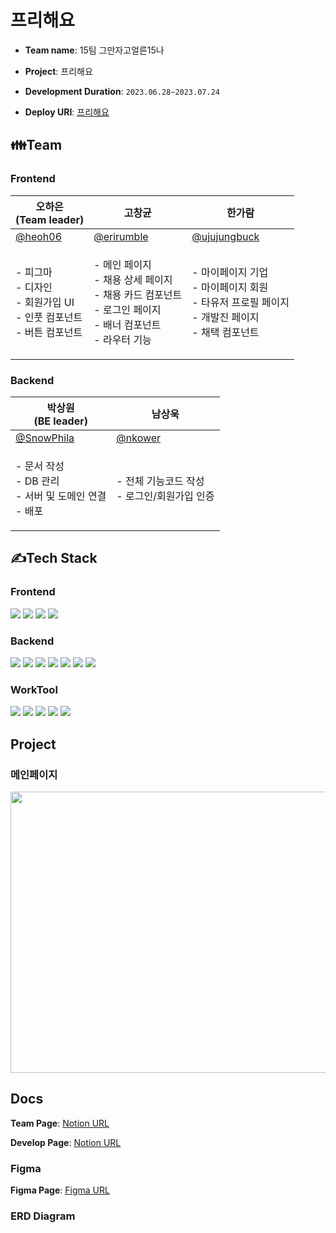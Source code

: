 # 프리해요

- **Team name**: 15팀 그만자고얼른15나

- **Project**: 프리해요

- **Development Duration**: `2023.06.28~2023.07.24`

- **Deploy URI**: [프리해요](https://www.free15.kro.kr/)

## 👪Team

### Frontend

| 오하은<br>(Team leader)                                                                                                                            | 고창균                                                                                                                                      | 한가람                                                                                                                                       |
| -------------------------------------------------------------------------------------------------------------------------------------------------- | ------------------------------------------------------------------------------------------------------------------------------------------- | -------------------------------------------------------------------------------------------------------------------------------------------- |
| [@heoh06](https://github.com/heoh06)                                                                                                               | [@erirumble](https://github.com/erirumble)                                                                                                  | [@ujujungbuck](https://github.com/ujujungbuck)                                                                                               |
| <p align="left">- 피그마<br/>- 디자인<br/>- 회원가입 UI<br/>- 인풋 컴포넌트<br/>- 버튼 컴포넌트</p> | <p align="left">- 메인 페이지<br/>- 채용 상세 페이지<br/>- 채용 카드 컴포넌트<br/>- 로그인 페이지<br/>- 배너 컴포넌트<br/>- 라우터 기능</p> | <p align="left">- 마이페이지 기업<br/>- 마이페이지 회원<br/>- 타유저 프로필 페이지<br/>- 개발진 페이지<br/>- 채택 컴포넌트</p> |

### Backend

| 박상원<br>(BE leader)                                                                                                                    | 남상욱                                                                                                                                  |
| ---------------------------------------------------------------------------------------------------------------------------------------- | --------------------------------------------------------------------------------------------------------------------------------------- |
| [@SnowPhila](https://github.com/SnowPhila)                                                                                               | [@nkower](https://github.com/nkower)                                                                                                    |
| <p align="left">- 문서 작성<br/>- DB 관리<br/>- 서버 및 도메인 연결<br/>- 배포</p> | <p align="left">- 전체 기능코드 작성<br/>- 로그인/회원가입 인증</p> |

## ✍Tech Stack

### Frontend

<img src="https://img.shields.io/badge/Javascript-F7DF1E?style=for-the-badge&logo=javascript&logoColor=white"> <img src="https://img.shields.io/badge/React-61DAFB?style=for-the-badge&logo=React&logoColor=white"> <img src="https://img.shields.io/badge/styledcomponents-DB7093?style=for-the-badge&logo=styledcomponents&logoColor=white"> <img src="https://img.shields.io/badge/axios-5A29E4?style=for-the-badge&logo=axios&logoColor=white">

### Backend

<img src="https://img.shields.io/badge/Spring Boot-6DB33F?style=for-the-badge&logo=springboot&logoColor=white"> <img src="https://img.shields.io/badge/Spring Security-6DB33F?style=for-the-badge&logo=springsecurity&logoColor=white"> <img src="https://img.shields.io/badge/java-%23ED8B00.svg?style=for-the-badge&logo=java&logoColor=white"> <img src="https://img.shields.io/badge/Gradle-02303A.svg?style=for-the-badge&logo=gradle&logoColor=white"> <img src="https://img.shields.io/badge/MySQL-4479A1.svg?style=for-the-badge&logo=mysql&logoColor=white">  <img src="https://img.shields.io/badge/JWT-B10000?style=for-the-badge&logo=jwt&logoColor=white"> <img src="https://img.shields.io/badge/Amazon EC2-FF9900?style=for-the-badge&logo=amazonec2&logoColor=white">

### WorkTool

<img src="https://img.shields.io/badge/Git-F05032?style=for-the-badge&logo=git&logoColor=white"> <img src="https://img.shields.io/badge/GitHub-181717?style=for-the-badge&logo=github&logoColor=white"> <img src="https://img.shields.io/badge/Notion-000000?style=for-the-badge&logo=notion&logoColor=white"> <img src="https://img.shields.io/badge/Discord-5865F2?style=for-the-badge&logo=discord&logoColor=white"> <img src="https://img.shields.io/badge/Zoom-2D8CFF?style=for-the-badge&logo=zoom&logoColor=white">

## Project

### 메인페이지

<img src="img/회원가입.gif" width="800" height="450">

## Docs

**Team Page**: [Notion URL](https://www.notion.so/codestates/15-9064dda061fa49f7ab12a0e29b0dff96)

**Develop Page**: [Notion URL](https://github.com/orgs/codestates-seb/projects/829)

### Figma

**Figma Page**: [Figma URL](https://www.figma.com/file/QL482rduMaRCyo0zNmARVh/%ED%94%84%EB%A6%AC%ED%95%B4%EC%9A%94?node-id=133%3A5528&mode=dev)

### ERD Diagram

